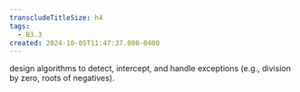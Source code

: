 ```yaml
---
transcludeTitleSize: h4
tags:
  - B3.3
created: 2024-10-05T11:47:37.000-0400
---
```

design algorithms to detect, intercept, and handle exceptions (e.g., division by zero, roots of negatives).